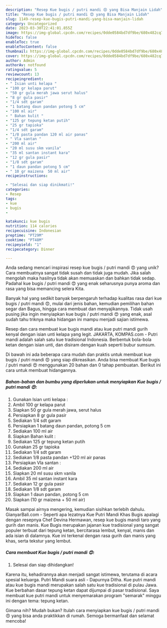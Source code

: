 ```yaml
---
description: "Resep Kue bugis / putri mandi 😍 yang Bisa Manjain Lidah"
title: "Resep Kue bugis / putri mandi 😍 yang Bisa Manjain Lidah"
slug: 1149-resep-kue-bugis-putri-mandi-yang-bisa-manjain-lidah
category: Uncategorized
date: 2023-03-30T22:41:01.855Z
image: https://img-global.cpcdn.com/recipes/0dde0584bd7df9be/680x482cq70/kue-bugis-putri-mandi-foto-resep-utama.jpg
hideToc: false
enableToc: true
enableTocContent: false
thumbnail: https://img-global.cpcdn.com/recipes/0dde0584bd7df9be/680x482cq70/kue-bugis-putri-mandi-foto-resep-utama.jpg
cover: https://img-global.cpcdn.com/recipes/0dde0584bd7df9be/680x482cq70/kue-bugis-putri-mandi-foto-resep-utama.jpg
author: Admin
authorAv: notfound
ratingvalue: 5
reviewcount: 13
recipeingredient:
- " Isian unti kelapa "
- "100 gr kelapa parut"
- "50 gr gula merah jawa serut halus"
- "8 gr gula pasir"
- "1/4 sdt garam"
- "1 batang daun pandan potong 5 cm"
- "100 ml air"
- " Bahan kulit "
- "125 gr tepung ketan putih"
- "25 gr tapioka"
- "1/4 sdt garam"
- "1/8 pasta pandan 120 ml air panas"
- " Vla santan "
- "200 ml air"
- "20 ml susu skm vanila"
- "35 ml santan instant kara"
- "12 gr gula pasir"
- "1/8 sdt garam"
- "1 daun pandan potong 5 cm"
- " 10 gr maizena  50 ml air"
recipeinstructions:

- "Selesai dan siap dinikmati!"
categories:
- Resep
tags:
- kue
- bugis
- 

katakunci: kue bugis  
nutrition: 114 calories
recipecuisine: Indonesian
preptime: "PT29M"
cooktime: "PT48M"
recipeyield: "1"
recipecategory: Dinner

---
```





Anda sedang mencari inspirasi resep kue bugis / putri mandi 😍 yang unik? Cara membuatnya sangat tidak susah dan tidak juga mudah. Jika salah mengolah maka hasilnya tidak akan memuaskan dan bahkan tidak sedap. Padahal kue bugis / putri mandi 😍 yang enak seharusnya punya aroma dan rasa yang bisa memancing selera Kita.





Banyak hal yang sedikit banyak berpengaruh terhadap kualitas rasa dari kue bugis / putri mandi 😍, mulai dari jenis bahan, kemudian pemilihan bahan segar dan Bagus, hingga cara membuat dan menyajikannya. Tidak usah pusing jika ingin menyiapkan kue bugis / putri mandi 😍 yang enak,      asal sudah tahu triknya maka hidangan ini mampu menjadi sajian istimewa.














Resep dan cara membuat kue bugis mandi atau kue putri mandi gurih kenyal dengan isian unti kelapa yang legit. JAKARTA, KOMPAS.com - Putri mandi adalah salah satu kue tradisional Indonesia. Berbentuk bola-bola ketan dengan isian unti, dan disiram dengan kuah seperti bubur sumsum.






Di bawah ini ada beberapa cara mudah dan praktis untuk membuat kue bugis / putri mandi 😍 yang siap dikreasikan. Anda bisa membuat Kue bugis / putri mandi 😍 menggunakan 20 bahan dan 0 tahap pembuatan. Berikut ini cara untuk membuat hidangannya.

<!--inarticleads1-->

##### Bahan-bahan dan bumbu yang diperlukan untuk menyiapkan Kue bugis / putri mandi 😍:

1. Gunakan  Isian unti kelapa :
1. Ambil 100 gr kelapa parut
1. Siapkan 50 gr gula merah jawa, serut halus
1. Persiapkan 8 gr gula pasir
1. Sediakan 1/4 sdt garam
1. Persiapkan 1 batang daun pandan, potong 5 cm
1. Sediakan 100 ml air
1. Siapkan  Bahan kulit :
1. Sediakan 125 gr tepung ketan putih
1. Gunakan 25 gr tapioka
1. Sediakan 1/4 sdt garam
1. Sediakan 1/8 pasta pandan +120 ml air panas
1. Persiapkan  Vla santan :
1. Sediakan 200 ml air
1. Siapkan 20 ml susu skm vanila
1. Ambil 35 ml santan instant kara
1. Sediakan 12 gr gula pasir
1. Sediakan 1/8 sdt garam
1. Siapkan 1 daun pandan, potong 5 cm
1. Siapkan  (10 gr maizena + 50 ml air)


Masak sampai airnya mengering, kemudian sisihkan terlebih dahulu. GianyarBali.com - Seperti apa lezatnya Kue Putri Mandi Khas Bugis apalagi dengan resepnya Chef Devina Hermawan, resep kue bugis mandi taro yang gurih dan manis. Kue Bugis merupakan jajanan kue tradisional yang sangat populer terbuat dari tepung ketan, bercitarasa lembut, kenyal, manis dan ada isian di dalamnya. Kue ini terkenal dengan rasa gurih dan manis yang khas, serta tekstur yang lembut. 

<!--inarticleads2-->

##### Cara membuat Kue bugis / putri mandi 😍:


1. Selesai dan siap dihidangkan!

Karena itu, kehadirannya akan menjadi sangat istimewa, terutama di acara spesial keluarga. Putri Mandi suara asli - Dapurnya Ditha. Kue putri mandi atau kue bugis mandi merupakan salah satu kue tradisional di pulau Jawa. Kue berbahan dasar tepung ketan dapat dijumpai di pasar tradisional. Saya membuat kue putri mandi untuk menyemarakan program &#34;semarak&#34; minggu ini dengan tema: tepung ketan. 

Gimana nih? Mudah bukan? Itulah cara menyiapkan kue bugis / putri mandi 😍 yang bisa anda praktikkan di rumah. Semoga bermanfaat dan selamat mencoba!
